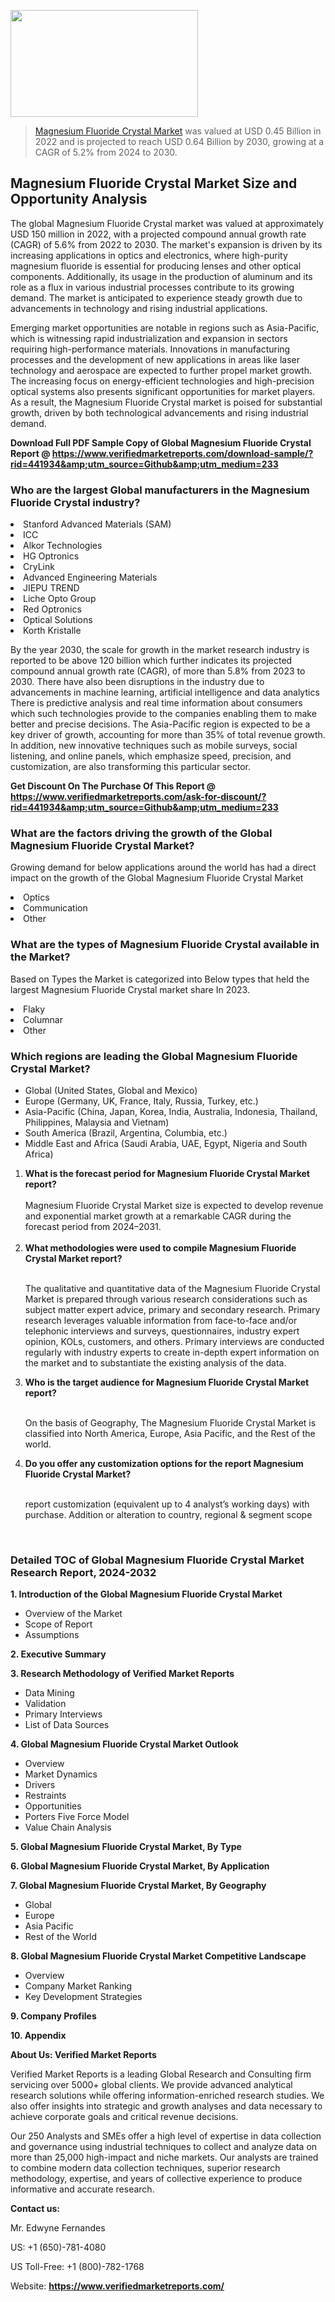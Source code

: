 <img src="https://ffe5etoiles.com/wp-content/uploads/2024/12/MST1-300x171.png" alt="" width="300" height="171" class="alignnone size-medium wp-image-20088" /><blockquote><p><p><a href="https://www.verifiedmarketreports.com/download-sample/?rid=441934&utm_source=Github&utm_medium=233" target="_blank">Magnesium Fluoride Crystal Market</a> was valued at USD 0.45 Billion in 2022 and is projected to reach USD 0.64 Billion by 2030, growing at a CAGR of 5.2% from 2024 to 2030.</p></blockquote><p><h2>Magnesium Fluoride Crystal Market Size and Opportunity Analysis</h2> <p>The global Magnesium Fluoride Crystal market was valued at approximately USD 150 million in 2022, with a projected compound annual growth rate (CAGR) of 5.6% from 2022 to 2030. The market's expansion is driven by its increasing applications in optics and electronics, where high-purity magnesium fluoride is essential for producing lenses and other optical components. Additionally, its usage in the production of aluminum and its role as a flux in various industrial processes contribute to its growing demand. The market is anticipated to experience steady growth due to advancements in technology and rising industrial applications.</p> <p>Emerging market opportunities are notable in regions such as Asia-Pacific, which is witnessing rapid industrialization and expansion in sectors requiring high-performance materials. Innovations in manufacturing processes and the development of new applications in areas like laser technology and aerospace are expected to further propel market growth. The increasing focus on energy-efficient technologies and high-precision optical systems also presents significant opportunities for market players. As a result, the Magnesium Fluoride Crystal market is poised for substantial growth, driven by both technological advancements and rising industrial demand.</p> </p><p class=""><strong>Download Full PDF Sample Copy of Global Magnesium Fluoride Crystal Report @ <a href="https://www.verifiedmarketreports.com/download-sample/?rid=441934&amp;utm_source=Github&amp;utm_medium=233" target="_blank">https://www.verifiedmarketreports.com/download-sample/?rid=441934&amp;utm_source=Github&amp;utm_medium=233</a></strong></p><h3 id="" class="">Who are the largest Global manufacturers in the Magnesium Fluoride Crystal industry?</h3><p><li>Stanford Advanced Materials (SAM)</li><li> ICC</li><li> Alkor Technologies</li><li> HG Optronics</li><li> CryLink</li><li> Advanced Engineering Materials</li><li> JIEPU TREND</li><li> Liche Opto Group</li><li> Red Optronics</li><li> Optical Solutions</li><li> Korth Kristalle</li></p><div class=""><div class="" dir="" data-message-author-role="" data-message-id="" data-message-model-slug=""><div class=""><div class=""><div class=""><div class="" dir="" data-message-author-role="" data-message-id="" data-message-model-slug=""><div class=""><div class=""><p>By the year 2030, the scale for growth in the market research industry is reported to be above 120 billion which further indicates its projected compound annual growth rate (CAGR), of more than 5.8% from 2023 to 2030. There have also been disruptions in the industry due to advancements in machine learning, artificial intelligence and data analytics There is predictive analysis and real time information about consumers which such technologies provide to the companies enabling them to make better and precise decisions. The Asia-Pacific region is expected to be a key driver of growth, accounting for more than 35% of total revenue growth. In addition, new innovative techniques such as mobile surveys, social listening, and online panels, which emphasize speed, precision, and customization, are also transforming this particular sector.</p><p><strong>Get Discount On The Purchase Of This Report @&nbsp; <a href="https://www.verifiedmarketreports.com/ask-for-discount/?rid=441934&amp;utm_source=Github&amp;utm_medium=233" target="_blank">https://www.verifiedmarketreports.com/ask-for-discount/?rid=441934&amp;utm_source=Github&amp;utm_medium=233</a></strong></p></div></div></div></div></div></div></div></div><h3 id="" class="">What are the factors driving the growth of the Global Magnesium Fluoride Crystal Market?</h3><p id="" class="">Growing demand for below applications around the world has had a direct impact on the growth of the Global Magnesium Fluoride Crystal Market</p><p id="" class=""><li>Optics</li><li> Communication</li><li> Other</li></p><h3 id="" class="">What are the types of Magnesium Fluoride Crystal available in the Market?</h3><p id="" class="">Based on Types the Market is categorized into Below types that held the largest Magnesium Fluoride Crystal market share In 2023.</p><p id="" class=""><li>Flaky</li><li> Columnar</li><li> Other</li></p><h3 id="" class="">Which regions are leading the Global Magnesium Fluoride Crystal Market?</h3><ul><li>Global (United States, Global and Mexico)</li><li>Europe (Germany, UK, France, Italy, Russia, Turkey, etc.)</li><li>Asia-Pacific (China, Japan, Korea, India, Australia, Indonesia, Thailand, Philippines, Malaysia and Vietnam)</li><li>South America (Brazil, Argentina, Columbia, etc.)</li><li>Middle East and Africa (Saudi Arabia, UAE, Egypt, Nigeria and South Africa)</li></ul><p><ol><li><strong>What is the forecast period for Magnesium Fluoride Crystal Market report?<br /></strong><br /><span data-sheets-root="1" data-sheets-value="{&quot;1&quot;:2,&quot;2&quot;:&quot;XXXX size is expected to develop revenue and exponential market growth at a remarkable CAGR during the forecast period from 2024&ndash;2030.&quot;}" data-sheets-userformat="{&quot;2&quot;:12674,&quot;4&quot;:{&quot;1&quot;:2,&quot;2&quot;:16776960},&quot;10&quot;:2,&quot;11&quot;:0,&quot;15&quot;:&quot;Arial&quot;,&quot;16&quot;:12}">Magnesium Fluoride Crystal Market size is expected to develop revenue and exponential market growth at a remarkable CAGR during the forecast period from 2024&ndash;2031.</span><br /><br /></li><li><strong>What methodologies were used to compile Magnesium Fluoride Crystal Market report?<br /><br /></strong><p>The qualitative and quantitative data of the&nbsp;Magnesium Fluoride Crystal Market is prepared through various research considerations such as subject matter expert advice, primary and secondary research. Primary research leverages valuable information from face-to-face and/or telephonic interviews and surveys, questionnaires, industry expert opinion, KOLs, customers, and others. Primary interviews are conducted regularly with industry experts to create in-depth expert information on the market and to substantiate the existing analysis of the data.&nbsp;</p></li><li><strong>Who is the target audience for Magnesium Fluoride Crystal Market report?<br /><br /></strong><p>On the basis of Geography, The&nbsp;Magnesium Fluoride Crystal Market is classified into North America, Europe, Asia Pacific, and the Rest of the world.</p></li><li><strong>Do you offer any customization options for the report Magnesium Fluoride Crystal Market?<br /><br /></strong><p>report customization (equivalent up to 4 analyst&rsquo;s working days) with purchase. Addition or alteration to country, regional &amp; segment scope</p><p>&nbsp;</p></li></ol></p><h3 id="" class="">Detailed TOC of Global Magnesium Fluoride Crystal Market Research Report, 2024-2032</h3><p id="" class=""><strong>1. Introduction of the Global Magnesium Fluoride Crystal Market</strong></p><ul><li>Overview of the Market</li><li>Scope of Report</li><li>Assumptions</li></ul><p id="" class=""><strong>2. Executive Summary</strong></p><p id="" class=""><strong>3. Research Methodology of&nbsp;Verified Market Reports</strong></p><ul><li>Data Mining</li><li>Validation</li><li>Primary Interviews</li><li>List of Data Sources</li></ul><p id="" class=""><strong>4. Global Magnesium Fluoride Crystal Market Outlook</strong></p><ul><li>Overview</li><li>Market Dynamics</li><li>Drivers</li><li>Restraints</li><li>Opportunities</li><li>Porters Five Force Model</li><li>Value Chain Analysis</li></ul><p id="" class=""><strong>5. Global Magnesium Fluoride Crystal Market, By&nbsp;Type</strong></p><p id="" class=""><strong>6. Global Magnesium Fluoride Crystal Market, By Application</strong></p><p id="" class=""><strong>7. Global Magnesium Fluoride Crystal Market, By Geography</strong></p><ul><li>Global</li><li>Europe</li><li>Asia Pacific</li><li>Rest of the World</li></ul><p id="" class=""><strong>8. Global Magnesium Fluoride Crystal Market Competitive Landscape</strong></p><ul><li>Overview</li><li>Company Market Ranking</li><li>Key Development Strategies</li></ul><p id="" class=""><strong>9. Company Profiles</strong></p><p id="" class=""><strong>10. Appendix</strong></p><p id="" class=""><strong>About Us: Verified Market Reports</strong></p><p id="" class="">Verified Market Reports is a leading Global Research and Consulting firm servicing over 5000+ global clients. We provide advanced analytical research solutions while offering information-enriched research studies. We also offer insights into strategic and growth analyses and data necessary to achieve corporate goals and critical revenue decisions.</p><p id="" class="">Our 250 Analysts and SMEs offer a high level of expertise in data collection and governance using industrial techniques to collect and analyze data on more than 25,000 high-impact and niche markets. Our analysts are trained to combine modern data collection techniques, superior research methodology, expertise, and years of collective experience to produce informative and accurate research.</p><p id="" class=""><strong>Contact us:</strong></p><p id="" class="">Mr. Edwyne Fernandes</p><p id="" class="">US: +1 (650)-781-4080</p><p id="" class="">US Toll-Free: +1 (800)-782-1768</p><p id="" class="">Website: <a target="" data-test-app-aware-link=""><strong>https://www.verifiedmarketreports.com/</strong></a></p>
